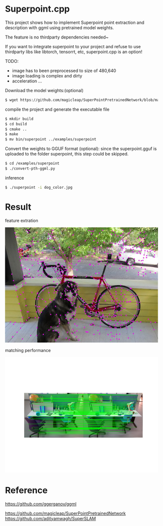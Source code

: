 # Superpoint.cpp

This project shows how to implement Superpoint point extraction and description with ggml using pretrained model weights.

The feature is no thirdparty dependencies needed~

If you want to integrate superpoint to your project and refuse to use thirdparty libs like libtorch, tensorrt, etc, superpoint.cpp is an option!



TODO:

* image has to been preprocessed to size of 480,640
* image loading is complex and dirty
* acceleration ...

Download the model weights:(optional)

```bash
$ wget https://github.com/magicleap/SuperPointPretrainedNetwork/blob/master/superpoint_v1.pth

```

compile the project and generate the executable file

```bash
$ mkdir build
$ cd build
$ cmake ..
$ make
$ mv bin/superpoint ../examples/superpoint

```

Convert the weights to GGUF format (optional): since the superpoint.gguf is uploaded to the folder superpoint, this step could be skipped.

```bash
$ cd /examples/superpoint
$ ./convert-pth-ggml.py
```

inference

```bash
$ ./superpoint -i dog_color.jpg
```

# Result

feature extration

![yolodog](examples/superpoint/result.jpg)

matching performance

![matches](matches.png)


# Reference

https://github.com/ggerganov/ggml

https://github.com/magicleap/SuperPointPretrainedNetwork
https://github.com/adityamwagh/SuperSLAM
